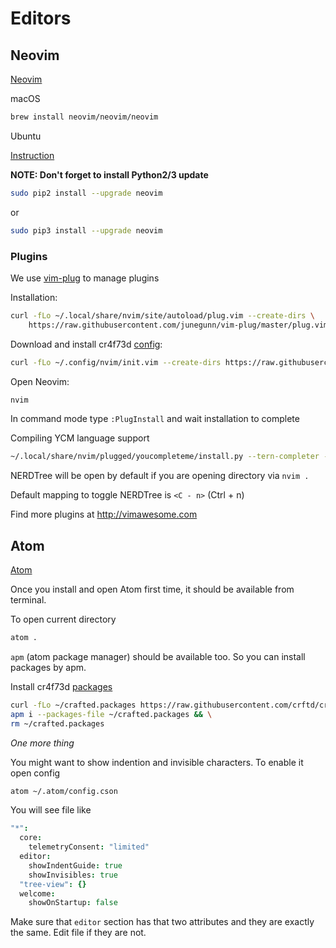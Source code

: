 # Editors

## Neovim

[Neovim](https://neovim.io/)

macOS

```bash
brew install neovim/neovim/neovim
```

Ubuntu

[Instruction](https://github.com/neovim/neovim/wiki/Installing-Neovim#ubuntu)

**NOTE: Don't forget to install Python2/3 update**

```bash
sudo pip2 install --upgrade neovim
```
or

```bash
sudo pip3 install --upgrade neovim
```

### Plugins

We use [vim-plug](https://github.com/junegunn/vim-plug) to manage plugins

Installation:

```bash
curl -fLo ~/.local/share/nvim/site/autoload/plug.vim --create-dirs \
    https://raw.githubusercontent.com/junegunn/vim-plug/master/plug.vim
```

Download and install cr4f73d [config](https://github.com/crftd/crftd.github.io/blob/master/examples/init.vim):

```bash
curl -fLo ~/.config/nvim/init.vim --create-dirs https://raw.githubusercontent.com/crftd/crftd.github.io/master/examples/init.vim
```

Open Neovim:

```bash
nvim
```

In command mode type `:PlugInstall` and wait installation to complete

Compiling YCM language support

```bash
~/.local/share/nvim/plugged/youcompleteme/install.py --tern-completer --clang-completer
```

NERDTree will be open by default if you are opening directory via `nvim .`

Default mapping to toggle NERDTree is `<C - n>` (Ctrl + n)

Find more plugins at http://vimawesome.com

## Atom

[Atom](https://atom.io/)

Once you install and open Atom first time, it should be available from terminal.

To open current directory

```bash
atom .
```

`apm` (atom package manager) should be available too. So you can install packages by apm.

Install cr4f73d [packages](https://github.com/crftd/crftd.github.io/blob/master/examples/atom.packages)

```bash
curl -fLo ~/crafted.packages https://raw.githubusercontent.com/crftd/crftd.github.io/master/examples/atom.packages && \
apm i --packages-file ~/crafted.packages && \
rm ~/crafted.packages
```

*One more thing*

You might want to show indention and invisible characters. To enable it open config
```bash
atom ~/.atom/config.cson
```

You will see file like

```coffeescript
"*":
  core:
    telemetryConsent: "limited"
  editor:
    showIndentGuide: true
    showInvisibles: true
  "tree-view": {}
  welcome:
    showOnStartup: false
```

Make sure that `editor` section has that two attributes and they are exactly the same. Edit file if they are not.
